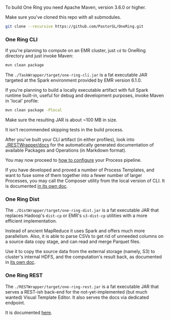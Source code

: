 To build One Ring you need Apache Maven, version 3.6.0 or higher.

Make sure you've cloned this repo with all submodules.
```bash
git clone --recursive https://github.com/PastorGL/OneRing.git
```

### One Ring CLI

If you're planning to compute on an EMR cluster, just `cd` to OneRing directory and just invoke Maven:
```bash
mvn clean package
```

The `./TaskWrapper/target/one-ring-cli.jar` is a fat executable JAR targeted at the Spark environment provided by EMR version 6.1.0.

If you're planning to build a locally executable artifact with full Spark runtime built-in, useful for debug and development purposes, invoke Maven in 'local' profile:
```bash
mvn clean package -Plocal
```
Make sure the resulting JAR is about ~100 MB in size.

It isn't recommended skipping tests in the build process.

After you've built your CLI artifact (in either profiles), look into [./RESTWrapper/docs](./RESTWrapper/docs/index.md) for the automatically generated documentation of available Packages and Operations (in Markdown format).

You may now proceed to [how to configure](CONFIGURE.md) your Process pipeline.

If you have developed and proved a number of Process Templates, and want to fuse some of them together into a fewer number of larger Processes, you may call the Composer utility from the local version of CLI. It is documented [in its own doc](COMPOSE.md).

### One Ring Dist

The `./DistWrapper/target/one-ring-dist.jar` is a fat executable JAR that replaces Hadoop's `dist-cp` or EMR's `s3-dist-cp` utilities with a more efficient implementation.

Instead of ancient MapReduce it uses Spark and offers much more parallelism. Also, it is able to parse CSVs to get rid of unneeded columns on a source data copy stage, and can read and merge Parquet files.

Use it to copy the source data from the external storage (namely, S3) to cluster's internal HDFS, and the computation's result back, as documented in [its own doc](DISTCP.md).

### One Ring REST

The `./RESTWrapper/target/one-ring-rest.jar` is a fat executable JAR that serves a REST-ish back-end for the not-yet-implemented (but much wanted) Visual Template Editor. It also serves the docs via dedicated endpoint.

It is documented [here](REST.md).
